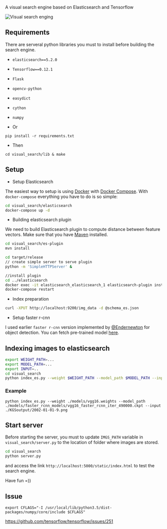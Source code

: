 A visual search engine based on Elasticsearch and Tensorflow

![Visual search enging](screenshot.png)
## Requirements
 There are serveral python libraries you must to install before building the search engine.

 * `elasticsearch==5.2.0`
 * `Tensorflow==0.12.1`
 * `Flask`
 * `opencv-python`
 * `easydict`
 * `cython`
 * `numpy`
 
 * Or
 
 ```
 pip install -r requirements.txt
 ```

* Then

```
cd visual_search/lib & make
```

## Setup
 * Setup Elasticsearch

 The easiest way to setup is using [Docker](https://www.docker.com/) with [Docker Compose](https://docs.docker.com/compose/). With `docker-compose` everything you have to do is so simple:

 ```bash
 cd visual_search/elasticsearch
 docker-compose up -d
 ```

 * Building elasticsearch plugin

 We need to build Elasticsearch plugin to compute distance between feature vectors.
 Make sure that you have [Maven](https://maven.apache.org/) installed.

 ```bash
 cd visual_search/es-plugin
 mvn install

 cd target/release
 // create simple server to serve plugin
 python -m 'SimpleHTTPServer' &

 //install plugin
 cd ../elasticsearch
 docker exec -it elasticsearch_elasticsearch_1 elasticsearch-plugin install http://localhost:8000/esplugin-0.0.1.zip
 docker-compose restart
 ```

 * Index preparation

 ```bash
 curl -XPUT http://localhost:9200/img_data -d @schema_es.json
 ```
 * Setup faster r-cnn

 I used earlier  `faster r-cnn` version implemented by [@Endernewton](https://github.com/endernewton) for object detection. You can fetch pre-trained model [here](https://drive.google.com/drive/folders/0BzY0S4QyX701OE1BLW5MTldkRVk?usp=sharing). 
## Indexing images to elasticsearch

 ```bash
 export WEIGHT_PATH=...
 export MODEL_PATH=...
 export INPUT=..
 cd visual_search
 python index_es.py --weight $WEIGHT_PATH --model_path $MODEL_PATH --input $INPUT
 ```
### Example

```
python index_es.py --weight ./models/vgg16.weights --model_path ./models/faster_rcnn_models/vgg16_faster_rcnn_iter_490000.ckpt --input ./KGSoutput/2002-01-01-9.png
```

## Start server

 Before starting the server, you must to update `IMGS_PATH` variable in `visual_search/server.py` to the location of folder where images are stored.

 ```bash
 cd visual_search
 python server.py
 ```

 and access the link `http://localhost:5000/static/index.html` to test the search engine.

 Have fun =))

## Issue

```
export CFLAGS="-I /usr/local/lib/python3.5/dist-packages/numpy/core/include $CFLAGS"
```

https://github.com/tensorflow/tensorflow/issues/251
